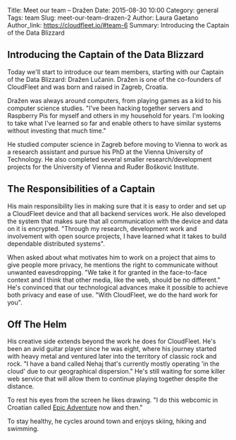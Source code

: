 Title: Meet our team – Dražen
Date: 2015-08-30 10:00
Category: general
Tags: team
Slug: meet-our-team-drazen-2
Author: Laura Gaetano
Author_link: https://cloudfleet.io/#team-6
Summary: Introducing the Captain of the Data Blizzard

## Introducing the Captain of the Data Blizzard

Today we'll start to introduce our team members, starting with our Captain of
the Data Blizzard: Dražen Lučanin. Dražen is one of the co-founders of
CloudFleet and was born and raised in Zagreb, Croatia.

Dražen was always around computers, from playing games as a kid to his computer
science studies. "I've been hacking together servers and Raspberry Pis for
myself and others in my household for years. I'm looking to take what I've
learned so far and enable others to have similar systems without investing
that much time."

He studied computer science in Zagreb before moving to Vienna to work as a research
assistant and pursue his PhD at the Vienna University of Technology. He also
completed several smaller research/development projects for the University of
Vienna and Ruđer Bošković Institute.  


## The Responsibilities of a Captain

His main responsibility lies in making sure that it is easy to order and set up
a CloudFleet device and that all backend services work. He also developed
the system that makes sure that all communication with the device and data on it
is encrypted. "Through my research, development work and involvement with open
source projects, I have learned what it takes to build dependable distributed
systems".

When asked about what motivates him to work on a project that aims to give
people more privacy, he mentions the right to communicate without unwanted
eavesdropping. "We take it for granted in the face-to-face context and I think
that other media, like the web, should be no different." He's convinced that our
technological advances make it possible to achieve both privacy and ease of use.
"With CloudFleet, we do the hard work for you".

## Off The Helm

His creative side extends beyond the work he does for CloudFleet. He's been an
avid guitar player since he was eight, where his journey started with heavy
metal and ventured later into the territory of classic rock and rock. "I have a
band called Nehaj that's currently mostly operating 'in the cloud' due to our
geographical dispersion." He's still waiting for some killer web service that
will allow them to continue playing together despite the distance.

To rest his eyes from the screen he likes drawing. "I do this webcomic in
Croatian called [Epic Adventure](http://epska.org/) now and then."

To stay healthy, he cycles around town and enjoys skiing, hiking and swimming.
